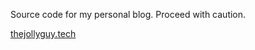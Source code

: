 Source code for my personal blog. Proceed with caution.

[thejollyguy.tech](https://thejollyblog.tech)
